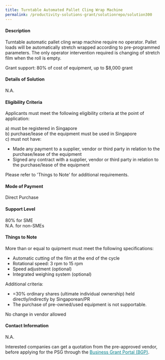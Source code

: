```yaml
---
title: Turntable Automated Pallet Cling Wrap Machine
permalink: /productivity-solutions-grant/solutionrepo/solution300
---
```


#### Description

Turntable automatic pallet cling wrap machine require no operator. Pallet loads will be automatically stretch wrapped according to pre-programmed parameters. The only operator intervention required is changing of stretch film when the roll is empty. 

Grant support: 80% of cost of equipment, up to $8,000 grant 

#### Details of Solution

N.A.

#### Eligibility Criteria

Applicants must meet the following eligibility criteria at the point of application:

a) must be registered in Singapore <br>
b) purchase/lease of the equipment must be used in Singapore <br>
c) must not have:
- Made any payment to a supplier, vendor or third party in relation to the purchase/lease of the equipment
- Signed any contract with a supplier, vendor or third party in relation to the purchase/lease of the equipment

Please refer to 'Things to Note' for additional requirements.

#### Mode of Payment
Direct Purchase

#### Support Level
80% for SME <br>
N.A. for non-SMEs

#### Things to Note
More than or equal to quipment must meet the following specifications:
- Automatic cutting of the film at the end of the cycle
- Rotational speed: 3 rpm to 15 rpm
- Speed adjustment (optional)
- Integrated weighing system (optional)


Additional criteria:
- =30% ordinary shares (ultimate individual ownership) held directly/indirectly by Singaporean/PR
- The purchase of pre-owned/used equipment is not supportable.

No change in vendor allowed

#### Contact Information
N.A.

Interested companies can get a quotation from the pre-approved vendor, before applying for the PSG through the <a target='_blank' style='color:#037e8a' href='https://www.businessgrants.gov.sg/'>Business Grant Portal (BGP)</a>.
